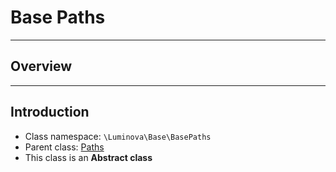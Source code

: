# Base Paths

***

## Overview

***

## Introduction

* Class namespace: `\Luminova\Base\BasePaths`
* Parent class: [Paths](/application/paths.md)
* This class is an **Abstract class**